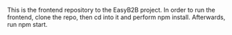 This is the frontend repository to the EasyB2B project.
In order to run the frontend, clone the repo, then cd into it and perform npm install.
Afterwards, run npm start.
